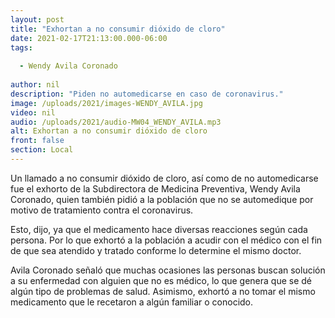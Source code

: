 ```yaml
---
layout: post
title: "Exhortan a no consumir dióxido de cloro"
date: 2021-02-17T21:13:00.000-06:00
tags:
  
  - Wendy Avila Coronado
  
author: nil
description: "Piden no automedicarse en caso de coronavirus."
image: /uploads/2021/images-WENDY_AVILA.jpg
video: nil
audio: /uploads/2021/audio-MW04_WENDY_AVILA.mp3
alt: Exhortan a no consumir dióxido de cloro
front: false
section: Local
---
```


Un llamado a no consumir dióxido de cloro, así como de no automedicarse fue el exhorto de la Subdirectora de Medicina Preventiva, Wendy Avila Coronado, quien también pidió a la población que no se automedique por motivo de tratamiento contra el coronavirus.

Esto, dijo, ya que el medicamento hace diversas reacciones según cada persona. Por lo que exhortó a la población a acudir con el médico con el fin de que sea atendido y tratado conforme lo determine el mismo doctor.

Avila Coronado señaló que muchas ocasiones las personas buscan solución a su enfermedad con alguien que no es médico, lo que genera que se dé algún tipo de problemas de salud. Asimismo, exhortó a no tomar el mismo medicamento que le recetaron a algún familiar o conocido.